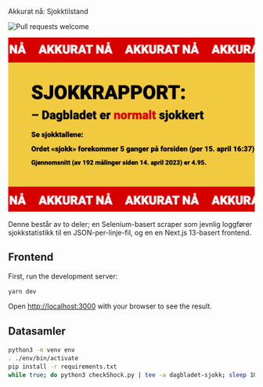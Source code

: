 Akkurat nå: Sjokktilstand

![Pull requests welcome](https://img.shields.io/badge/PRs-welcome-green)

![Skjermbilde](public/screenshot.png)

Denne består av to deler; en Selenium-basert scraper som jevnlig loggfører sjokkstatistikk til en JSON-per-linje-fil, og en en Next.js 13-basert frontend.

## Frontend

First, run the development server:

```bash
yarn dev
```

Open [http://localhost:3000](http://localhost:3000) with your browser to see the result.

## Datasamler

```bash
python3 -m venv env
. ./env/bin/activate
pip install -r requirements.txt
while true; do python3 checkShock.py | tee -a dagbladet-sjokk; sleep 10m; done
```
